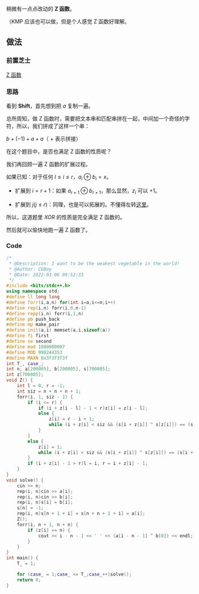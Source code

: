 稍微有一点点改动的 **Z 函数**。

（KMP 应该也可以做，但是个人感觉 Z 函数好理解。

## 做法

### 前置芝士

[Z 函数](https://oi-wiki.org/string/z-func/)

### 思路

看到 **Shift**，首先想到把 $a$ 复制一遍。

总所周知，做 Z 函数时，需要把文本串和匹配串拼在一起，中间加一个奇怪的字符，所以，我们拼成了这样一个串：

$b+(-1)+a+a$（ $+$ 表示拼接）

在这个题目中，是否也满足 Z 函数的性质呢？

我们再回顾一遍 Z 函数的扩展过程。

如果已知：对于任何 $l \le i \le r$，$a_i \oplus b_i=x$。

- 扩展到 $i=r+1$：如果 $a_{r+1} \oplus b_{r+1}$，那么显然，$z_i$ 可以 $+1$。

- 扩展到 $j(j\le r)$：同理，也是可以拓展的。不懂得左转[这里](https://oi-wiki.org/string/z-func/#_3)。

所以，这道题里 $XOR$ 的性质是完全满足 Z 函数的。 

然后就可以愉快地跑一遍 Z 函数了。

### Code

```cpp
/*
 * @Description: I want to be the weakest vegetable in the world!
 * @Author: CGBoy
 * @Date: 2022-03-06 09:52:33
 */
#include <bits/stdc++.h>
using namespace std;
#define ll long long
#define forr(i,a,n) for(int i=a;i<=n;i++)
#define rep(i,n) forr(i,0,n-1)
#define repp(i,n) forr(i,1,n)
#define pb push_back
#define mp make_pair
#define init(a,i) memset(a,i,sizeof(a))
#define fi first
#define se second
#define mod 1000000007
#define MOD 998244353
#define MAXN 0x3f3f3f3f
int T_, case_;
int n, a[200005], b[200005], s[700005];
int z[700005];
void Z() {
    int l = 0, r = -1;
    int siz = n + n + n + 1;
    forr(i, 1, siz - 1) {
        if (i <= r) {
            if (i + z[i - l] - 1 < r)z[i] = z[i - l];
            else {
                z[i] = r - i + 1;
                while (i + z[i] < siz && (s[i + z[i]] ^ s[z[i]]) == (s[i + z[i] - 1] ^ s[z[i] - 1]))z[i]++;
            }
        }
        else {
            z[i] = 1;
            while (i + z[i] < siz && (s[i + z[i]] ^ s[z[i]]) == (s[i + z[i] - 1] ^ s[z[i] - 1]))z[i]++;
        }
        if (i + z[i] - 1 > r)l = i, r = i + z[i] - 1;
    }
}
void solve() {
    cin >> n;
    rep(i, n)cin >> a[i];
    rep(i, n)cin >> b[i];
    rep(i, n)s[i] = b[i];
    s[n] = -1;
    rep(i, n)s[n + 1 + i] = s[n + n + 1 + i] = a[i];
    Z();
    forr(i, n + 1, n + n) {
        if (z[i] == n) {
            cout << i - n - 1 << ' ' << (a[i - n - 1] ^ b[0]) << endl;
        }
    }
}
int main() {
    T_ = 1;

    for (case_ = 1;case_ <= T_;case_++)solve();
    return 0;
}
```
